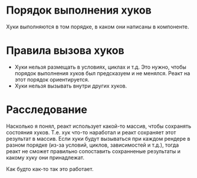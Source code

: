 # Порядок выполнения хуков

Хуки выполняются в том порядке, в каком они написаны в компоненте.

# Правила вызова хуков

* Хуки нельзя размещать в условиях, циклах и т.д. Это нужно, чтобы порядок выполнения хуков был предсказуем и не менялся. Реакт на этот порядок ориентируется.
* Хуки нельзя вызывать внутри других хуков.





# Расследование

Насколько я понял, реакт использует какой-то массив, чтобы сохранять состояния хуков. Т.е. хук что-то наработал и реакт сохраняет этот результат в массив. Если хуки будут вызываться при каждом рендере в разном порядке (из-за условий, циклов, зависимостей и т.д.), тогда реакт не сможет правильно сопоставить сохранненые результаты и какому хуку они принадлежат.

Как будто как-то так это работает.